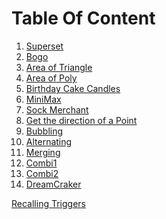 Table Of Content
===================
1. [Superset](superSet.py)
2. [Bogo](bogo.py)
3. [Area of Triangle](areaOfTri.py)
4. [Area of Poly](areaOfPoly.py)
5. [Birthday Cake Candles](candle.py)
6. [MiniMax](miniMax.py)
7. [Sock Merchant](sockMerchnt.py)
8. [Get the direction of a Point](pointAndSeg.py)
9. [Bubbling](bubble.py)
10. [Alternating](altrnte.py)
11. [Merging](merging.py)
12. [Combi1](combi1.py)
13. [Combi2](combi2.py)
14. [DreamCraker](dreamCraker.py)





[Recalling Triggers](https://drive.google.com/folderview?id=19meB_yERqLxYI1OLcsmVcUvgiOCOelU6)